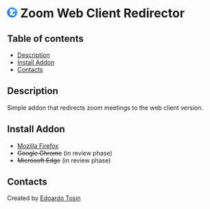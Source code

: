 <h1 id="-icon-24-24-zoom-web-client-redirector"><img src="src/icons/48x48.png" vertical-align="bottom" width="24" height="24" alt="image"> Zoom Web Client Redirector</h1>

## Table of contents

* [Description](#description)
* [Install Addon](#install-addon)
* [Contacts](#contacts)

## Description

Simple addon that redirects zoom meetings to the web client version.

## Install Addon

* [Mozilla Firefox](https://addons.mozilla.org/firefox/addon/zoom-web-client-redirector/)
* ~~Google Chrome~~ (in review phase)
* ~~Microsoft Edge~~ (in review phase)

## Contacts

Created by [Edoardo Tosin](https://github.com/EdoardoTosin)
